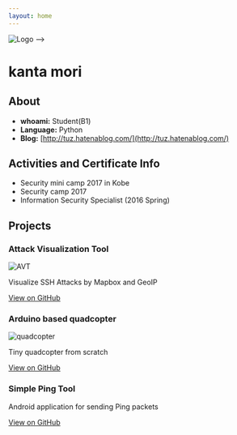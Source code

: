 ```yaml
---
layout: home
---
```


![Logo](http://)
-->

# kanta mori

## About
- **whoami:** Student(B1)
- **Language:** Python
- **Blog:** [http://tuz.hatenablog.com/](http://tuz.hatenablog.com/)


## Activities and Certificate Info
- Security mini camp 2017 in Kobe
- Security camp 2017
- Information Security Specialist (2016 Spring)


## Projects
### Attack Visualization Tool
![AVT](http://tuz358.github.io/img/avt.gif)

Visualize SSH Attacks by Mapbox and GeoIP

[View on GitHub](http://github.com/tuz358/)

### Arduino based quadcopter
![quadcopter](http://tuz358.github.io/img/quadcopter.png)

Tiny quadcopter from scratch

[View on GitHub](http://github.com/tuz358/quadcopter_mk-I/)

### Simple Ping Tool
Android application for sending Ping packets

[View on GitHub](http://github.com/tuz358/Simple-Ping-Tool/)

<!--
### IDS using Desktop Mascot
[View on GitHub](http://github.com/tuz358/IDS-Desktop-Mascot/)


## Contacts
**email:** orca00358[at]gmail.com
**Twitter:** [@_7U2_](http://twitter.com/_7U2_)
**GitHub:** [@tuz358](http://github.com/tuz358/)


## Welcome to GitHub Pages

You can use the [editor on GitHub](https://github.com/tuz358/tuz358.github.io/edit/master/index.md) to maintain and preview the content for your website in Markdown files.

Whenever you commit to this repository, GitHub Pages will run [Jekyll](https://jekyllrb.com/) to rebuild the pages in your site, from the content in your Markdown files.

### Markdown

Markdown is a lightweight and easy-to-use syntax for styling your writing. It includes conventions for

```markdown
Syntax highlighted code block

# Header 1
## Header 2
### Header 3

- Bulleted
- List

1. Numbered
2. List

**Bold** and _Italic_ and `Code` text

[Link](url) and ![Image](src)
```

For more details see [GitHub Flavored Markdown](https://guides.github.com/features/mastering-markdown/).

### Jekyll Themes

Your Pages site will use the layout and styles from the Jekyll theme you have selected in your [repository settings](https://github.com/tuz358/tuz358.github.io/settings). The name of this theme is saved in the Jekyll `_config.yml` configuration file.

### Support or Contact

Having trouble with Pages? Check out our [documentation](https://help.github.com/categories/github-pages-basics/) or [contact support](https://github.com/contact) and we’ll help you sort it out.
-->
